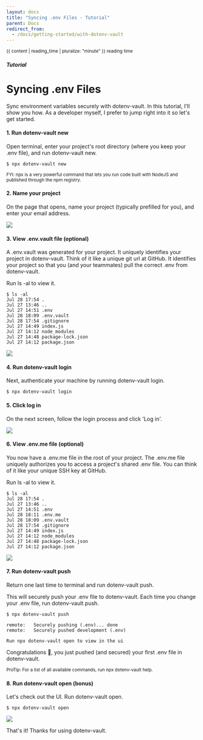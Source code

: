 ```yaml
---
layout: docs
title: "Syncing .env Files - Tutorial"
parent: Docs
redirect_from:
  - /docs/getting-started/with-dotenv-vault
---
```


<div class="text-right mb-0 p"><small>{{ content | reading_time | pluralize: "minute" }} reading time</small></div>

##### Tutorial

# Syncing .env Files

Sync environment variables securely with dotenv-vault. In this tutorial, I'll show you how. As a developer myself, I prefer to jump right into it so let's get started.

#### 1. Run dotenv-vault new

Open terminal, enter your project's root directory (where you keep your .env file), and run dotenv-vault new.

```
$ npx dotenv-vault new
```

<small>FYI: npx is a very powerful command that lets you run code built with NodeJS and published through the npm registry.</small>

#### 2. Name your project

On the page that opens, name your project (typically prefilled for you), and enter your email address.

![](https://res.cloudinary.com/dotenv-org/image/upload/c_scale,w_800/v1659056744/Screen_Shot_2022-07-28_at_5.55.15_PM_jnnhto.png)

#### 3. View .env.vault file (optional)

A .env.vault was generated for your project. It uniquely identifies your project in dotenv-vault. Think of it like a unique git url at GitHub. It identifies your project so that you (and your teammates) pull the correct .env from dotenv-vault.

Run ls -al to view it.


```
$ ls -al
Jul 28 17:54 .
Jul 27 13:46 ..
Jul 27 14:51 .env
Jul 28 18:09 .env.vault
Jul 28 17:54 .gitignore
Jul 27 14:49 index.js
Jul 27 14:12 node_modules
Jul 27 14:48 package-lock.json
Jul 27 14:12 package.json
```

![](https://res.cloudinary.com/dotenv-org/image/upload/c_scale,w_800/v1659059249/Screen_Shot_2022-07-28_at_6.46.24_PM_s5qd3s.png)

#### 4. Run dotenv-vault login

Next, authenticate your machine by running dotenv-vault login.

```
$ npx dotenv-vault login
```

#### 5. Click log in

On the next screen, follow the login process and click 'Log in'.

![](https://res.cloudinary.com/dotenv-org/image/upload/v1658986132/dotenv-vault-login-2_vdb9sq.png)

#### 6. View .env.me file (optional)

You now have a .env.me file in the root of your project. The .env.me file uniquely authorizes you to access a project's shared .env file. You can think of it like your unique SSH key at GitHub.

Run ls -al to view it.

```
$ ls -al
Jul 28 17:54 .
Jul 27 13:46 ..
Jul 27 14:51 .env
Jul 28 18:11 .env.me
Jul 28 18:09 .env.vault
Jul 28 17:54 .gitignore
Jul 27 14:49 index.js
Jul 27 14:12 node_modules
Jul 27 14:48 package-lock.json
Jul 27 14:12 package.json
```

![](https://res.cloudinary.com/dotenv-org/image/upload/c_scale,w_900/v1659128781/dotenv-me_bsffi2.png)

#### 7. Run dotenv-vault push

Return one last time to terminal and run dotenv-vault push.

This will securely push your .env file to dotenv-vault. Each time you change your .env file, run dotenv-vault push.

```
$ npx dotenv-vault push

remote:   Securely pushing (.env)... done
remote:   Securely pushed development (.env)

Run npx dotenv-vault open to view in the ui
```

Congratulations 🎉, you just pushed (and secured) your first .env file in dotenv-vault.

<small>ProTip: For a list of all available commands, run npx dotenv-vault help.</small>

#### 8. Run dotenv-vault open (bonus)

Let's check out the UI. Run dotenv-vault open.

```
$ npx dotenv-vault open
```

![](https://res.cloudinary.com/dotenv-org/image/upload/v1658987582/dotenv-vault-ui_ep5nrs.png)

That's it! Thanks for using dotenv-vault.

